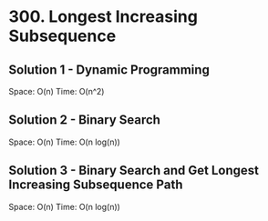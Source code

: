 # 300. Longest Increasing Subsequence

## Solution 1 - Dynamic Programming

Space: O(n)
Time: O(n^2)

## Solution 2 - Binary Search

Space: O(n)
Time: O(n log(n))

## Solution 3 - Binary Search and Get Longest Increasing Subsequence Path

Space: O(n)
Time: O(n log(n))
